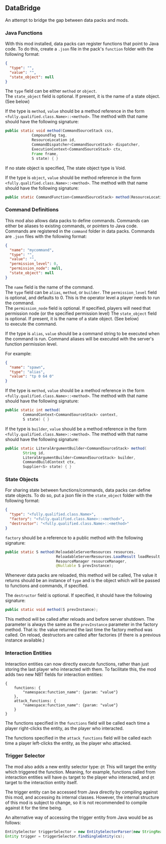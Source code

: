 ## DataBridge

An attempt to bridge the gap between data packs and mods.

### Java Functions
With this mod installed, data packs can register functions that point to Java code. To do this, create a `.json` file
in the pack's `function` folder with the following format:
```json
{
  "type": "",
  "value": "",
  "state_object": null
}
```
The `type` field can be either `method` or `object`.<br/>
The `state_object` field is optional. If present, it is the name of a state object. (See below)<br/>

If the type is `method`, `value` should be a method reference in the
form `<fully.qualified.class.Name>::<method>`. The method with that name should have the following signature:
```java
public static void method(CommandSourceStack css,
            CompoundTag tag,
            ResourceLocation id,
            CommandDispatcher<CommandSourceStack> dispatcher,
            ExecutionContext<CommandSourceStack> ctx,
            Frame frame,
            S state) { }
```
If no state object is specified, The state object type is Void.

If the type is `object`, `value` should be method reference in the
form `<fully.qualified.class.Name>::<method>`. The method with that name should have the following signature:
```java
public static CommandFunction<CommandSourceStack> method(ResourceLocation id, Supplier<S> state);
```

### Command Definitions
This mod also allows data packs to define commands. Commands can either be aliases to existing commands, or pointers
to Java code. Commands are registered in the `command` folder in data packs. Commands are `.json` files with the following format:
```json
{
  "name": "mycommand",
  "type": "",
  "value": "",
  "permission_level": 0,
  "permission_node": null,
  "state_object": null
}
```
The `name` field is the name of the command.<br/>
The `type` field can be `alias`, `method`, or `builder`.
The `permission_level` field is optional, and defaults to 0. This is the operator level a player needs to run the command.<br/>
The `permission_node` field is optional. If specified, players will need that permission node (or the specified permission level)
The `state_object` field is optional. If present, it is the name of a state object. (See below)<br/>
to execute the command.<br/>

If the type is `alias`, `value` should be a command string to be executed when the command is run. Command aliases will 
be executed with the server's function permission level.

For example:
```json
{
  "name": "spawn",
  "type": "alias",
  "value": "tp 0 64 0"
}
```

If the type is `method`, `value` should be a method reference in the
form `<fully.qualified.class.Name>::<method>`. The method with that name should have the following signature:
```java
public static int method(
        CommandContext<CommandSourceStack> context, 
        S state) { }
```

If the type is `builder`, `value` should be a method reference in the
form `<fully.qualified.class.Name>::<method>`. The method with that name should have the following signature:
```java
public static LiteralArgumentBuilder<CommandSourceStack> method(
        String id, 
        LiteralArgumentBuilder<CommandSourceStack> builder, 
        CommandBuildContext ctx,
        Supplier<S> state) { }
```

### State Objects
For sharing state between functions/commands, data packs can define state objects. To do so, put a json file in the `state_object`
folder with the following format:
```json
{
  "type": "<fully.qualified.class.Name>",
  "factory": "<fully.qualified.class.Name>::<method>",
  "destructor": "<fully.qualified.class.Name>::<method>"
}
```
`factory` should be a reference to a public method with the following signature:
```java
public static S method(ReloadableServerResources resources, 
                       ReloadableServerResources.LoadResult loadResult, 
                       ResourceManager resourceManager,
                       @Nullable S prevInstance);
```
Whenever data packs are reloaded, this method will be called, The value it returns should be an instance of `type` and is 
the object which will be passed to functions and commands, if specified.

The `destructor` field is optional. If specified, it should have the following signature:
```java
public static void method(S prevInstance);
```
This method will be called after reloads and before server shutdown. The parameter is always the same as the `prevInstance`
parameter in the factory method. That is: the value returned the last time the factory method was called. On reload, 
destructors are called after factories (if there is a previous instance available.)


### Interaction Entities
Interaction entities can now directly execute functions, rather than just storing the last player who interacted with them.
To facilitate this, the mod adds two new NBT fields for interaction entities:
```nbtt
{
    functions: {
        "namespace:function_name": {param: "value"}
    },
    attack_functions: {
        "namespace:function_name": {param: "value"}
    }
}
```
The functions specified in the `functions` field will be called each time a player right-clicks the entity, as the player
who interacted.

The functions specified in the `attack_functions` field will be called each time a player left-clicks the entity, as the player
who attacked.

### Trigger Selector
The mod also adds a new entity selector type: `@t` This will target the entity which triggered the function. Meaning, 
for example, functions called from interaction entities will have `@s` target to the player who interacted, and `@t` 
target to the interaction entity itself.

The trigger entity can be accessed from Java directly by compiling against this mod, and accessing its internal classes. 
However, the internal structure of this mod is subject to change, so it is not recommended to compile against it for the 
time being. 

An alternative way of accessing the trigger entity from Java would be as follows:

```java
EntitySelector triggerSelector = new EntitySelectorParser(new StringReader("@t"), true).parse(); // Cache this 
Entity trigger = triggerSelector.findSingleEntity(cs);
```
